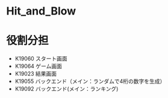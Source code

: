 # Hit_and_Blow

# 役割分担
- K19060 スタート画面
- K19064 ゲーム画面
- K19023 結果画面
- K19055 バックエンド（メイン：ランダムで4桁の数字を生成）
- K19092 バックエンド(メイン：ランキング)
